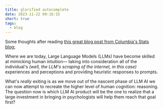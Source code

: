 ```yaml
---
title: glorified autocomplete
date: 2023-11-22 09:16:15
short: true
tags:
  - blog
---
```


Some thoughts after reading [this great blog post from Columbia's Stats blog:](https://statmodeling.stat.columbia.edu/2023/11/18/i-disagree-with-geoff-hinton-regarding-glorified-autocomplete/)

Where we are today, Large Language Models (LLMs) have become skilled at mimicking human intuition— taking into consideration all of the individual's _(well, the LLM's scraping of the internet, in this case)_ experiences and perceptions and providing heuristic responses to prompts.

What's _really_ exiting is as we move out of the nascent phase of LLM AI we can now attempt to recreate the higher level of human cognition: reasoning. The question now is which LLM AI product will be the one to realize that a large investment in bringing in psychologists will help them reach that goal first?
